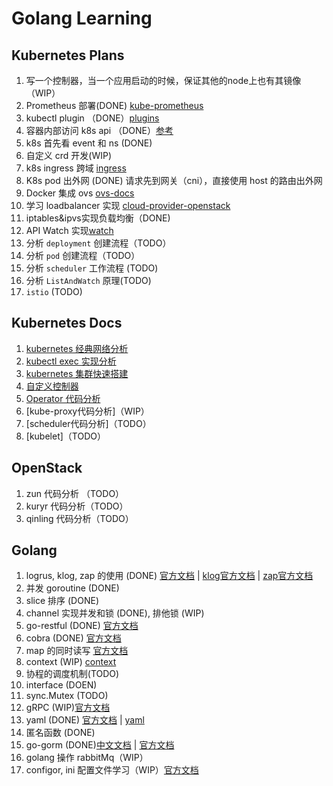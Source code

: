 # Golang Learning

## Kubernetes Plans
1. 写一个控制器，当一个应用启动的时候，保证其他的node上也有其镜像（WIP）
2. Prometheus 部署(DONE) [kube-prometheus](https://github.com/coreos/kube-prometheus)
3. kubectl plugin （DONE）[plugins](https://github.com/ahmetb/kubectx)
4. 容器内部访问 k8s api （DONE）[参考](https://www.jianshu.com/p/b1a723033a3c)
5. k8s 首先看 event 和 ns (DONE)
6. 自定义 crd 开发(WIP)
7. k8s ingress 跨域 [ingress](https://blog.csdn.net/u012375924/article/details/94360425)
8. K8s pod 出外网 (DONE) 请求先到网关（cni），直接使用 host 的路由出外网
9. Docker 集成 ovs [ovs-docs](https://docs.openvswitch.org/en/latest/intro/install/general/#obtaining-open-vswitch-sources)
10. 学习 loadbalancer 实现 [cloud-provider-openstack](https://github.com/kubernetes/cloud-provider-openstack)
11. iptables&ipvs实现负载均衡（DONE)
12. API Watch 实现[watch](https://www.jianshu.com/p/1cb577f750f0)
13. 分析 `deployment` 创建流程（TODO）
14. 分析 `pod` 创建流程（TODO）
15. 分析 `scheduler` 工作流程 (TODO)
16. 分析 `ListAndWatch` 原理(TODO)
17. `istio` (TODO)

## Kubernetes Docs
1. [kubernetes 经典网络分析](./doc/network.md)
2. [kubectl exec 实现分析](./doc/kubernetes/kubeexec.md)
3. [kubernetes 集群快速搭建](https://github.com/caoyingjunz/kubez-ansible)
4. [自定义控制器](./doc/kubernetes/controller.md)
5. [Operator 代码分析](./doc/kubernetes/operator.md)
6. [kube-proxy代码分析]（WIP）
7. [scheduler代码分析]（TODO）
8. [kubelet]（TODO）

## OpenStack
1. zun 代码分析 （TODO）
2. kuryr 代码分析（TODO）
3. qinling 代码分析（TODO）

## Golang
1. logrus, klog, zap 的使用 (DONE) [官方文档](https://github.com/sirupsen/logrus) | [klog官方文档](https://github.com/kubernetes/klog) | [zap官方文档](https://github.com/uber-go/zap)
2. 并发 goroutine (DONE)
3. slice 排序 (DONE)
4. channel 实现并发和锁 (DONE), 排他锁 (WIP)
5. go-restful (DONE) [官方文档](https://github.com/emicklei/go-restful)
6. cobra (DONE) [官方文档](https://github.com/spf13/cobra)
7. map 的同时读写 [官方文档](https://golang.org/pkg/sync/#Map)
8. context (WIP) [context](https://mp.weixin.qq.com/s/GpVy1eB5Cz_t-dhVC6BJNw)
9. 协程的调度机制(TODO)
10. interface (DOEN)
11. sync.Mutex (TODO)
12. gRPC (WIP)[官方文档](https://github.com/grpc/grpc-go)
13. yaml (DONE) [官方文档](https://github.com/go-yaml/yaml) | [yaml](https://www.jianshu.com/p/84499381a7da)
14. 匿名函数 (DONE)
15. go-gorm (DONE)[中文文档](http://gorm.book.jasperxu.com/) | [官方文档](https://github.com/go-gorm/gorm)
16. golang 操作 rabbitMq（WIP）
17. configor, ini 配置文件学习（WIP）[官方文档](https://github.com/jinzhu/configor)
